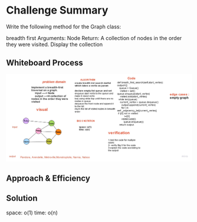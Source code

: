 
# Challenge Summary
<!-- Description of the challenge -->


Write the following method for the Graph class:

breadth first
Arguments: Node
Return: A collection of nodes in the order they were visited.
Display the collection


## Whiteboard Process
<!-- Embedded whiteboard image -->

![](/python/assets/breadth_first_graph.jpg)

## Approach & Efficiency
<!-- What approach did you take? Why? What is the Big O space/time for this approach? -->


## Solution
<!-- Show how to run your code, and examples of it in action -->


space: o(1)
time: o(n)





